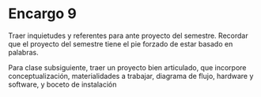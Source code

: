 # Encargo 9

Traer inquietudes y referentes para ante proyecto del semestre. Recordar que el proyecto del semestre tiene el pie forzado de estar basado en palabras.

Para clase subsiguiente, traer un proyecto bien articulado, que incorpore conceptualización, materialidades a trabajar, diagrama de flujo, hardware y software, y boceto de instalación

